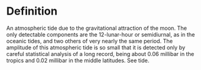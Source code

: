 # Definition

An atmospheric tide due to the gravitational attraction of the moon. The
only detectable components are the 12-lunar-hour or semidiurnal, as in
the oceanic tides, and two others of very nearly the same period. The
amplitude of this atmospheric tide is so small that it is detected only
by careful statistical analysis of a long record, being about 0.06
millibar in the tropics and 0.02 millibar in the middle latitudes. See
tide.
